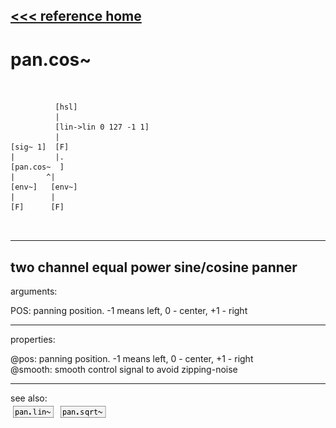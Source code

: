 [<<< reference home](ceammc_lib.md)
---

# pan.cos~

```


          [hsl]
          |
          [lin->lin 0 127 -1 1]
          |
[sig~ 1]  [F]
|         |.
[pan.cos~  ]
|       ^|
[env~]   [env~]
|        |
[F]      [F]

            
```
---
two channel equal power sine/cosine panner
---
arguments:

POS: panning position. -1 means
            left, 0 - center, +1 - right<br>

---
properties:

@pos: panning
            position. -1 means left, 0 - center, +1 - right<br>
@smooth: smooth control signal to avoid zipping-noise<br>

---
see also:<br>
[![pan.lin~](img/object_pan.lin~.png)](pan.lin~.md)
[![pan.sqrt~](img/object_pan.sqrt~.png)](pan.sqrt~.md)
